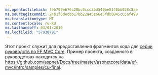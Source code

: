 ```yaml
---
ms.openlocfilehash: feb799e670c28bc9ccc3bd549be8140bb028c8ae
ms.sourcegitcommit: 24b1f6decbb17bb22a45166e5fdb0845c65af498
ms.translationtype: MT
ms.contentlocale: ru-RU
ms.lasthandoff: 03/01/2019
ms.locfileid: "57038791"
---
```

Этот проект служит для предоставления фрагментов кода для [серии руководств по EF MVC Core](https://docs.microsoft.com/aspnet/core/data/ef-mvc/intro). Пример проекта, созданного в руководствах находится на https://github.com/aspnet/Docs/tree/master/aspnetcore/data/ef-mvc/intro/samples/cu-final.
